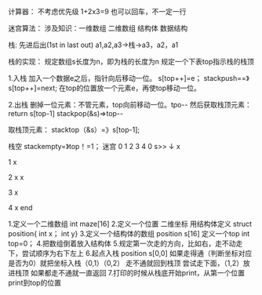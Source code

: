 计算器：
不考虑优先级 1+2x3=9
也可以回车，不一定一行

迷宫算法：
涉及知识：一维数组 二维数组 结构体 数据结构

栈:
先进后出(1st in last out)
a1,a2,a3->栈->a3，a2，a1


栈的实现：
规定数组s长度为n，即为栈的长度为n
规定一个下表top指示栈的栈顶

1.入栈
加入一个数据e之后，指针向后移动一位。
s[top++]=e；
stackpush==》s[top++]=next;
在top的位置放一个元素e，再使top移动一位。

2.出栈
删掉一位元素：不管元素，top向前移动一位。tpo--
然后获取栈顶元素：return s[top-1]
stackpop(&s)=>top--

取栈顶元素：
stacktop（&s）=》s[top-1];

栈空
stackempty=》top！=1；
迷宫
   0   1   2   3    4
0  s>>     ↓   x

1           x

2  x                x

3  x

4  x                end

1.定义一个二维数组 int maze[16]
2.定义一个位置 二维坐标 用结构体定义
  struct position{ int x； int y}
3.定义一个结构体的数组  position s[16]
  定义一个top  int top=0；
4.把数组倒着放入结构体
5.规定第一次走的方向，比如右，走不动走下，尝试顺序为右下左上
6.起点入栈 position s[0,0] 如果走得通（判断坐标对应是否为0）就把坐标入栈（0,1）（0,2）
  走不通就回到栈顶 尝试走下面，（1,2）放进栈顶 如果都走不通就一直返回
7.打印的时候从栈底开始print，从第一个位置print到top的位置